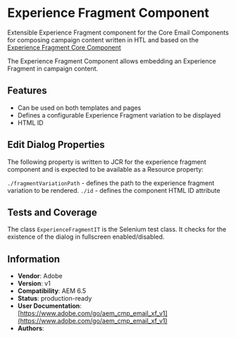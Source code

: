 <!--
Copyright 2022 Adobe

Licensed under the Apache License, Version 2.0 (the "License");
you may not use this file except in compliance with the License.
You may obtain a copy of the License at

    http://www.apache.org/licenses/LICENSE-2.0

Unless required by applicable law or agreed to in writing, software
distributed under the License is distributed on an "AS IS" BASIS,
WITHOUT WARRANTIES OR CONDITIONS OF ANY KIND, either express or implied.
See the License for the specific language governing permissions and
limitations under the License.
-->
# Experience Fragment Component

Extensible Experience Fragment component for the Core Email Components for composing campaign content written in HTL and based on the [Experience Fragment Core Component](https://github.com/adobe/aem-core-wcm-components/tree/main/content/src/content/jcr_root/apps/core/wcm/components/experiencefragment/v2/experiencefragment)

The Experience Fragment Component allows embedding an Experience Fragment in campaign content.

## Features

* Can be used on both templates and pages
* Defines a configurable Experience Fragment variation to be displayed
* HTML ID

## Edit Dialog Properties

The following property is written to JCR for the experience fragment component and is expected to be available as a Resource property:

`./fragmentVariationPath` - defines the path to the experience fragment variation to be rendered.
`./id` - defines the component HTML ID attribute

## Tests and Coverage

The class `ExperienceFragmentIT` is the Selenium test class. It checks for the existence of the dialog in fullscreen enabled/disabled.

## Information

* **Vendor**: Adobe
* **Version**: v1
* **Compatibility**: AEM 6.5
* **Status**: production-ready
* **User Documentation**: [https://www.adobe.com/go/aem_cmp_email_xf_v1](https://www.adobe.com/go/aem_cmp_email_xf_v1)
* **Authors**: 

